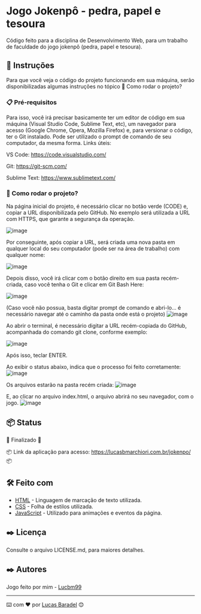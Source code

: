 # Jogo Jokenpô - pedra, papel e tesoura

Código feito para a disciplina de Desenvolvimento Web, para um trabalho de faculdade do jogo jokenpô (pedra, papel e tesoura).

## 🚀 Instruções 
Para que você veja o código do projeto funcionando em sua máquina, serão disponibilizadas algumas instruções no tópico 🔧 Como rodar o projeto? 

### 📋 Pré-requisitos
Para isso, você irá precisar basicamente ter um editor de código em sua máquina (Visual Studio Code, Sublime Text, etc), um navegador para acesso (Google Chrome, Opera, Mozilla Firefox) e, para versionar o código, ter o Git instalado. Pode ser utilizado o prompt de comando de seu computador, da mesma forma. 
Links úteis: 

VS Code: https://code.visualstudio.com/

Git: https://git-scm.com/

Sublime Text: https://www.sublimetext.com/

### 🔧 Como rodar o projeto? 
Na página inicial do projeto, é necessário clicar no botão verde (CODE) e, copiar a URL disponibilizada pelo GitHub. No exemplo será utilizada a URL com HTTPS, que garante a segurança da operação. 

![image](https://user-images.githubusercontent.com/45500959/111052912-33649280-843e-11eb-9674-528b15e937fb.png)



Por conseguinte, após copiar a URL, será criada uma nova pasta em qualquer local do seu computador (pode ser na área de trabalho) com qualquer nome:

![image](https://user-images.githubusercontent.com/45500959/111052913-3cedfa80-843e-11eb-8523-2e5442a743fc.png)


Depois disso, você irá clicar com o botão direito em sua pasta recém-criada, caso você tenha o Git e clicar em Git Bash Here: 

![image](https://user-images.githubusercontent.com/45500959/111052919-470ff900-843e-11eb-9315-8335ee7307b0.png)

(Caso você não possua, basta digitar prompt de comando e abri-lo... é necessário navegar até o caminho da pasta onde está o projeto)
![image](https://user-images.githubusercontent.com/45500959/111051405-84ba5500-8431-11eb-9164-789faddb950f.png)

Ao abrir o terminal, é necessário digitar a URL recém-copiada do GitHub, acompanhada do comando git clone, conforme exemplo: 

![image](https://user-images.githubusercontent.com/45500959/111052925-5db65000-843e-11eb-81c7-362a58f1c1c8.png)

Após isso, teclar ENTER.

Ao exibir o status abaixo, indica que o processo foi feito corretamente: 
![image](https://user-images.githubusercontent.com/45500959/111052932-67d84e80-843e-11eb-9253-311faa06c187.png)


Os arquivos estarão na pasta recém criada: 
![image](https://user-images.githubusercontent.com/45500959/111052949-876f7700-843e-11eb-8f23-a148fb60ae4e.png)


E, ao clicar no arquivo index.html, o arquivo abrirá no seu navegador, com o jogo. 
![image](https://user-images.githubusercontent.com/45500959/111052950-8c342b00-843e-11eb-9881-688c1d904a53.png)


## 📦 Status
🚧  Finalizado 🚧

📦 Link da aplicação para acesso: https://lucasbmarchiori.com.br/jokenpo/ 📦


## 🛠️ Feito com
* [HTML](https://developer.mozilla.org/pt-BR/docs/Web/HTML) - Linguagem de marcação de texto utilizada.
* [CSS](https://developer.mozilla.org/pt-BR/docs/Web/CSS) - Folha de estilos utilizada.
* [JavaScript](https://developer.mozilla.org/pt-BR/docs/Web/JavaScript) - Utilizado para animações e eventos da página. 


## ✒️ Licença 
Consulte o arquivo LICENSE.md, para maiores detalhes.

## ✒️ Autores
Jogo feito por mim - [Lucbm99](https://github.com/Lucbm99)


---
⌨️ com ❤️ por [Lucas Baradel](https://github.com/Lucbm99) 😊
